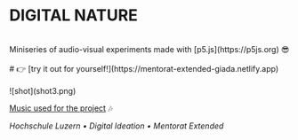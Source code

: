 # DIGITAL NATURE
<br />
Miniseries of audio-visual experiments made with [p5.js](https://p5js.org) 😎<br />
 <br />
# 👉 [try it out for yourself!](https://mentorat-extended-giada.netlify.app)
<br />
 <br />
![shot](shot3.png)

[Music used for the project](https://freemusicarchive.org/home) 🎶

*Hochschule Luzern • Digital Ideation • Mentorat Extended*
